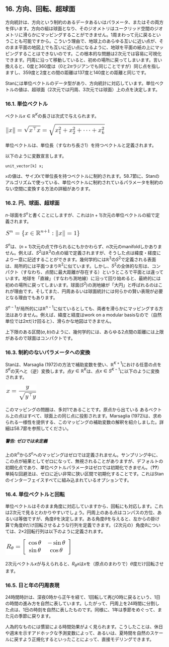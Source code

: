 ## 16. 方向、回転、超球面

方向統計は、方向という制約のあるデータあるいはパラメータ、またはその両方を伴います。方向の組は球面となり、そのジオメトリはユークリッド空間のジオメトリに滑らかにマッピングすることができません。1周まわって元に戻るということも可能ですから。こういう理由で、地球上のあらゆる互いに近い点が、そのまま平面の地図上でも互いに近い点になるように、地球を平面の紙の上にマッピングすることはできないのです。この根本的な問題は2次元では容易に可視化できます。円周に沿って移動していると、初めの場所に戻ってしまいます。言い換えると、0度と360度は（0と$2\pi$ラジアンでも同じことですが）同じ点を指しますし、359度と2度との間の距離は137度と140度との距離と同じです。

Stanには単位ベクトルのデータ型があり、方向統計に対応しています。単位ベクトルの値は、超球面（2次元では円周、3次元では球面）上の点を決定します。

### 16.1. 単位ベクトル

ベクトル$x \in \mathbb{R}^K$の長さは次式で与えられます。

![$$ \|x\| = \sqrt{x^{\top} x} = \sqrt{x_1^2 + x_2^2 + \cdots + x_k^2} $$](fig/fig01.png)

単位ベクトルは、単位長（すなわち長さ1）を持つベクトルと定義されます。

以下のように変数宣言します。

```
unit_vector[k] x;
```

`x`の値は、サイズ`K`で単位長を持つベクトルに制約されます。58.7節に、Stanのアルゴリズムで使っている、単位ベクトルに制約されているパラメータを制約のない空間に変換する方法の詳細があります。

### 16.2. 円、球面、超球面

$n$-球面を$S^n$と書くことにしますが、これは$(n+1)$次元の単位ベクトルの組で定義されます。

![$$ S^n = \{x \in \mathbb{R}^{n+1} : \|x\| = 1\} $$](fig/fig02.png)

$S^n$は、$(n+1)$次元の点で作られるにもかかわらず、$n$次元のmanifoldしかありません。例えば、$S^2$は$\mathbb{R}^3$の点の組で定義されますが、そうした点は緯度・経度により一意に記述することができます。幾何学的には$\mathbb{R}^3$の$S^2$で定義される表面は、局所的には平面つまり$\mathbb{R}^2$に似ています。しかし、$S^2$の全体的な形は、コンパクト（すなわち、点間に最大距離が存在する）というところで平面とは違っています。地球を「直線」（すなわち測地線）に沿って回り始めると、最終的には初めの場所に戻ってしまいます。球面($S^2$)の測地線が「大円」と呼ばれるのはこれが理由です。そしてまた、円周あるいは球面統計には何らかの賢い表現が必要となる理由でもあります。

$S^{n-1}$が局所的には$\mathbb{R}^{n-1}$に似ているとしても、両者を滑らかにマッピングする方法はありません。例えば、緯度と経度はwork on a modular basisなので（自然単位では$2\pi$だけ回ると）、滑らかな地図はできません。

上下限のある区間$(a,b)$のように、幾何学的には、あらゆる2点間の距離には上限があるので球面はコンパクトです。

### 16.3. 制約のないパラメータへの変換

Stanは、Marsaglia (1972)の方法で補助変数を使い、$\mathbb{R}^{K+1}$における任意の点を$S^K$の天へと（逆）変換します。点$y \in \mathbb{R}^K$は、点$x \in S^{K-1}$に以下のように変換されます。

![$$ x = \frac{y}{\sqrt{y^{\top} y}} $$](fig/fig03.png)

このマッピングの問題は、多対1であることです。原点から出ている あるベクトル上の点はすべて、球面上の同じ点に投影されます。Marsaglia (1972)は、求められる一様性を提供する、このマッピングの補助変数の解釈を紹介しました。詳細は58.7節を参照してください。

##### 警告: ゼロでは未定義

上の$\mathbb{R}^n$から$S^n$へのマッピングはゼロでは定義されません。サンプリング中に、この点が結果としてゼロになって、無視されることがありますが、デフォルトの初期化点であり、単位ベクトルパラメータはゼロでは初期化できません。（**??**）単純な回避法は、ゼロに近い非常に狭い区間で初期化することです。これはStanのインターフェイスすべてに組み込まれているオプションです。

### 16.4. 単位ベクトルと回転

単位ベクトルはそのまま角度に対応していますから、回転にも対応します。これは2次元で見るとわかりやすいでしょう。円周上のある点はコンパスの方位、あるいは等価ですが、角度$\theta$を決定します。ある角度$\theta$を与えると、左からの掛け算で角度$\theta$だけ回転させるような行列を定義できます。（2次元の）角度$\theta$については、2$\times$2回転行列は以下のように定義されます。

![$$ R_{\theta} = \left[\begin{array}{cc} \cos\theta & -\sin\theta \\ \sin\theta & \cos\theta \end{array}\right] $$](fig/fig04.png)

2次元ベクトル$x$が与えられると、$R_\theta x$は$x$を（原点のまわりで）$\theta$度だけ回転させます。

### 16.5. 日と年の円周表現

24時間時計は、深夜0時から正午を経て、1回転して再び0時に戻るという、1日の時間の進み方を自然に表しています。したがって、円周上を24時間に分割した点は、1日の時刻を自然に表したものです。同様に、1年は季節をめぐって、また元の季節に戻ります。

人為的なものには慣習による時間効果がよく見られます。こうしたことは、休日や週末を示すアドホックな予測変数によって、あるいは、夏時間を自然のスケールに戻すよう正規化するといったことによって、直接モデリングできます。
